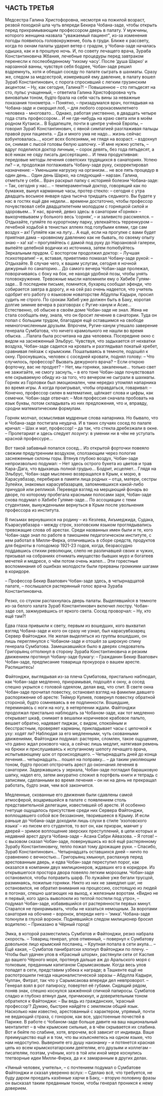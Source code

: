 ## ЧАСТЬ ТРЕТЬЯ

Медсестра Галина Христофоровна, несмотря на пожилой возраст, резвой походкой шла чуть впереди Бекира Чобана-заде, чтобы открыть перед прихрамывающим профессором дверь в палату. 
У мужчины, которого женщина назвала "уважаемый пациент", из-за изменения погоды появилось головокружение, боль в груди.
Ближе к рассвету, когда по окнам палаты ударил ветер с градом, у Чобана-заде началась одышка, как и в прошлую ночь.
И, по совету лечащего врача, Зураба Константиновича Жбания, лечебные процедуры перед завтраком перенесли к послеобеденному ‘тихому часу’.
После ‘душа Шарко’ и нарзанной ванны, чувствуя себя бодрее, Чобан-заде решил вздремнуть, хотя и обещал соседу по палате сыграть в шахматы. 
Сразу же, следом за медсестрой, измерившей ему давление, в палату вошел Зураб Константинович, с порога спросивший с легким грузинским акцентом: 
– Ну, как сегодня, Галина?! 
– Повышенное – сто пятьдесят на сто, пульс учащенный, – ответила Галина Христофоровна чуть виноватым тоном, будто брала на себя часть вины за неважные показания тонометра. 
– Понятно, – призадумался врач, поглядывая на Чобана-заде и сморщил лоб, – для любого сорокасемилетнего человека - многовато...
Однако, работая умственно, в двадцать четыре года стать профессором...
И не где-нибудь на краю света или в моём родном Кутаиси...
В Будапеште, почти в центре учёной Европы, – говорил Зураб Константинович, с явной симпатией разглаживая пальцы правой руки пациента.
– Да и много ума не надо... жизнь сейчас взбунтовалась..., косит всех болезнями, не глядя на возраст. – вздохнул он, снимая с лысой головы белую шапочку.
– И мне нужно успеть, – вдруг поделился доктор личным, – сорок девять, без года пятьдесят, а всё никак не сяду писать диссертацию…
И тема продуктивная: передовые методы лечения советских трудящихся в санаториях.
Успею ли? – и, продолжая поглаживать Чобану-заде руку, скорректировал назначение: – Уменьшим нагрузку на организм... не все пять процедур в один день…
Один день Шарко, на следующий – нарзан.
Галина, отметьте у себя... 
Врач раскрыл папку с историей болезни Чобана-заде: 
– Так, сегодня у нас... – темпераментный доктор, говорящий как по бумажке, вынул карманные часы, протер стекло: – сегодня с утра двадцать восьмое января одна тысяча тридцать седьмого.
Вы будете у нас в гостях ещё две недели... времени достаточно, чтобы профессор почувствовал себя двадцатилетним молодцом с горняцкой силой и здоровьем…
У нас, врачей, девиз здесь: в санатории «Горняк» – выкорчевываем у больного весь ‘сорняк’, – и заливисто рассмеялся. – Отдыхайте, гуляйте по курортному парку, увлекайтесь терренкуром – лечебной ходьбой в тенистых аллеях под голубыми елями, где сам воздух – ах!
Гуляйте как на лугу…
А ещё, если на прогулке с вами будет приятная дама – кровяному давлению как не бывать, по своему опыту знаю – ха! ха! – прогуляйтесь с дамой под руку до Нарзановой галереи, выпейте целебной водички из источника, затем полюбуйтесь Зеркальным прудом.
С восторгом продолжил доктор:
– Лучшая психотерапия! – и, вставая, приветливо помахал Чобану-заде рукой: – Отдыхайте.
В случае чего, к вашим услугам, сегодня я ночной дежурный по санаторию...
До самого вечера Чобан-заде пролежал, поворачиваясь с боку на бок, не находя удобной позы, чтобы унять головокружение.
Тревожные мысли напомнили ему о Хабибе Гулям-заде...
В последнем письме, помнится, бухарец сообщал эфенди, что собирается завтра в дорогу, и на сей раз очень надеется, что учитель одобрит его работу о языковом новаторстве Абдуллы Кадыри, просил судить не строго. 
По срокам Хабиб уже должен быть в Баку, коротая долгие зимние вечера в разговорах с Ругие-ханум и Асие... 
Естественно, об обыске в своём доме Чобан-заде не знал.
Жена не стала сообщать ему, знала, что он бросит лечение в санатории.
Туда он попал с большим трудом, благодаря ещё оставшимся на свободе немногочисленным друзьям.
Впрочем, Ругие-ханум утешало заверение генерала Сумбатова, что ничего крамольного не нашли во время обыска.
…Палата была рссчитана на два человека.
Посередине окно с видом на заснеженный Эльбрус.
Чувствуя, что задыхается от нехватки воздуха, Чобан-заде садился на кровать и разглядывал покатый хребет, сравнивая пейзаж с крымским.
Пошатываясь в темноте, подошёл к окну.
Проснувшись, человек с соседней кровати, поднял голову:
– Что случилось, профессор?
Вызвать дежурного врача? 
– Если открою форточку, вас не продует?
– Нет, мы горняки, закаленные… только свет не зажигайте, не смогу заснуть, – в его тоне Чобан-заде почувствовал еле скрываемую обиду из-за того, что вечером не сыграли в шахматы.
Горняк из Горловки был эмоционален, чем нередко утомлял напарника во время игры.
А когда проигрывал, чтобы оправдаться, говаривал: 
– Конечно, профессор силен в математике, щёлкает слова и цифры, как семечки.
Чобан-заде отвечал:
– Моя профессия сначала пробовать на язык буквы, потом складывать из них предложения, что и, вправду, сродни математическим формулам.

Горняк молчал, осмысливая мудреные слова напарника. 
Но бывало, что и Чобана-заде постигала неудача.
И в таких случаях сосед по палате кричал: – Шах и мат, профессор! – да так, что стекла дребезжали в окне.
– Пролетариат и здесь следует лозунгу: в умении ни в чём не уступать красной профессуре…

Вот такой забавный попался сосед...
Из открытой форточки повеяло свежим предутренним воздухом, сползающим через пологие заснеженные склоны горы.
Втянув глубоко воздух, Чобан-заде непроизвольно подумал: 
– Нет здесь острого букета из цветов и трав Кара-Дага, что вдыхаешь полной грудью...
Бодрит, исцеляет…
Глядя на Эльбрус, Чобан-заде мысленно возвращался в Крым, к морю, в Карасувбазар, перебирая в памяти лица родных – отца, матери, сестры Зулейхи, знакомых карасувбазарцев, запомнившихся какой-либо причудой или репликой.
Переведя взгляд на мерцающий фонарь во дворе, по которому пробегала красными полосами заря, Чобан-заде снова подумал о Хабибе Гуляме-заде...
По ассоциации с теми студентами, вынужденными вернуться в Крым после увольнения профессора из института.

В письмах вернувшихся на родину – из Кезлева, Акъмеджида, Судака, Къарасувбазара – между строк, эзоповским языком проглядывались тревожащие слова об арестах.
Среди названных имен были и те, кого Чобан-заде знал по работе в тамошнем педагогическом институте, с кем работал в Милли-Фирка, отличившись в сборе средств, продуктов для бедноты в голодомор 1921-23 годов, когда, безрассудно поддавшись стихии революции, слепо не различавшей своих и чужих, призывал на собраниях отнимать имущество бывших мурз и богатеев мечетей и медресе, о чём потом очень жалел… 
Эти горестные воспоминания об ошибках молодости были прерваны громкими шагами в коридоре.

– Профессор Бекир Ваапович Чобан-заде здесь, в четырнадцатой палате, – послышался растерянный голос врача Зураба Константиновича.

Резко, со стуком распахнулась дверь палаты.
Выделявшийся в темноте из-за белого халата Зураб Константинович включил люстру.
Чобан-заде сел, зажмурившись от яркого света.
Сосед проворчал: 
– Ну, кто ещё там?!

Едва глаза привыкли к свету, первым из вошедших, кого выхватил взгляд Чобана-заде и кого он сразу не узнал, был карасувбазарец Сервер Файтонджи.
Не желая выделяться из группы вошедших, он лишь переглянулся с Чобаном-заде и отошёл за широкую спину генерала Сумбатова. 
Замешкавшийся было в дверях следователь Григорьянц оттолкнул в сторону 3ураба Константиновича и резким движением протянул Чобану-заде бумагу: 
– Гражданин Бекир Ваапович Чобан-заде, предписание товарища прокурора о вашем аресте.
Распишитесь!

Файтонджи, выглядывая из-за плеча Сумбатова, пристально наблюдал, как Чобан-заде медленно, прихрамывая, подошёл к окну, а сосед спешно укрылся с головой одеялом, делая вид, что спит. 
В свете окна Чобан-заде прочитал повестку, остановил взгляд на фамилии давшего распоряжение об аресте: Теймур Кулиев, повернул повестку обратной стороной, будто сомневаясь в ее подлинности. 
Вошедшие, переминаясь с ноги на ногу, в нетерпении ждали. 
Файтонджи продолжал пристально наблюдать за Чобаном-заде, как тот медленно открывает шкаф, снимает в вешалки коричневое крабовое пальто, вешает обратно, надевает пиджак, с видом, спокойным и бесстрастным, проверяет карманы, прикладывает часы с цепочкой к уху: ходят ли?
Наблюдая за его медленными, чуть скованными движениями, Файтонджи подумал: растерян, сломлен, такое ощущение, что давно ждал рокового часа, а сейчас лишь медлит, натягивая ремень на брюки и прислушиваясь к испуганному шепоту лечащего врача, испытывающему шок от происходящего. 
– Четырнадцать дней до конца лечения… четырнадцать… пошел на поправку… – да таким умоляющим тоном, будто просил отстрочить арест до окончания лечения в санатории. 
Задержавшись у зеркала, Чобан-заде погладил барашковую шапку, надел его, затем аккуратно сложил в портфель книги и тетрадь с записями, сделанными во время лечения – он ни на день не прекращал работать, будто зная, чем всё закончится.

Медленные, скованные его движения были сдавлены самой атмосферой, воцарившейся в палате с появлением столь представительной делегации, известившей об аресте.
И особенно гнетуще ощущалось присутствие среди них Сервера Файтонджи, воплощавшего собой все беззаконие, творившееся в Крыму.
И если раньше до Чобана-заде доходили лишь слухи в стиле ‘эзоповского языка’ – из писем его студентов, то вот он, как призрак, маячит у дверей – зримое воплощение зверских преступлений, в цепи которых и недавний арест друга Чобана-заде – Асана Сабри Айвазова. 
– Я готов! – с вызовом сказал Чобан-заде, повернувшись ко всё ещё растерянному Зурабу Константиновичу, тепло пожал тому дрожащие руки. – Спасибо, Зураб Константинович...
Четырнадцать оставшихся дней – ничто по сравнению с вечностью… 
Григорьянц хмыкнул, распахнув перед арестованным дверь, и едва Чобан-заде переступил порог, как оказался в компании двух милиционеров, ждавших его в коридоре. 
Из открывшегося простора двора повеяло легким морозцем.
Чобан-заде остановился, чтобы поправить шарф.
По лужайке уже бегали трусцой, разминаясь, пожилые горняки.
Никто из них не замедлил шаг, не остановился, не обратил внимания на процессию, состоящую из людей в погонах, спешно шагающих на выход, к железным воротам. 
«Видно не я первый, кого здесь выволокли из теплой поcтели под утро», – подумал Чобан-заде, избавившийся от растерянности первых минут.
Старался не прихрамывать, чтобы не казаться немощным. 
За воротами санатория на обочине – воронок, впереди него – ‘эмка’. 
Чобана-заде толкнули в глухой воронок.
Поднявшийся следом милиционер бросил водителю: 
– Приказано в Чёрный город!

Эмка, в которой разместились Сумбатов и Файтонджи, резко набрала скорость. 
– Товарищ генерал, улов отменный, – повернул к Сумбатову довольное лицо крымский посланец. – Крупная попала в сети акула… 
– Ещё какая, – Сумбатов панибратски хлопнул Файтонджи по плечу. – Чтобы был удачен улов в «Красный шторм», растянули сети от Каспия до вашего Чёрного моря, протянув дальше аж до Аральского моря с толковым, преданным капитаном Сарымсаковым.
Когда весь улов попадет в сети, представим узбека к награде; в Ташкенте ещё не распотрошили гнезда националистической заразы – Абдулла Кадыри, Чулпан, Фитрат, так что у Сарымсакова впереди дел невпроворот. – Генерал взял в рот папиросу, повертел её губами.
Сидящий рядом, поняв знак, спешно коснулся зажжённой спичкой папиросы.
Сумбатов сладко и глубоко втянул дым, причмокнул, и доверительным тоном обратился к Файтонджи: 
– Вы ведь из гражданских, ‘красный профессор’? Думаю, быстрее найдёте с земляком общий язык.
Насколько нам известно, арестованный с характером, упрямый, почти не ведающий страха, с гонором, как все, удостоенные почестей в Париже.
В работе с Чобаном-заде больше давите на ваш национальный менталитет – в чём крымские сильные, а в чём скрывается их слабина.
Вот и бейте по слабине, хотя, впрочем, всё зависит от индивида.
Ваше преимущество ещё и в том, что вы изъясняетесь на одном языке, что нам недоступно.
Выверните его душу наизнанку – и потянется красная цепь ко всем крымскотатарским деятелям, его друзьям и коллегам – писателям, поэтам, учёным, кого в той или иной мере коснулись тлетворные идеи Милли-Фирка, да и к замаранным в других делах.

«Умный человек, учитель», – с почтением подумал о Сумбатове Файтонджи и сказал уверенно вслух: 
– Сделаю всё, что требуется, не буду даром проедать казённые харчи в Баку, – вторую половину фразы он высказал таким преданным тоном, чтобы генерал проникся к нему доверием. 
